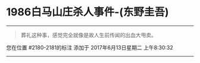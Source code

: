 # 1986白马山庄杀人事件-(东野圭吾)

---

> 葬礼这种事，感觉完全就像是故人生前传闻的出血大甩卖。

您在位置 #2180-2181的标注 添加于 2017年6月13日星期二 上午8:30:32

---

